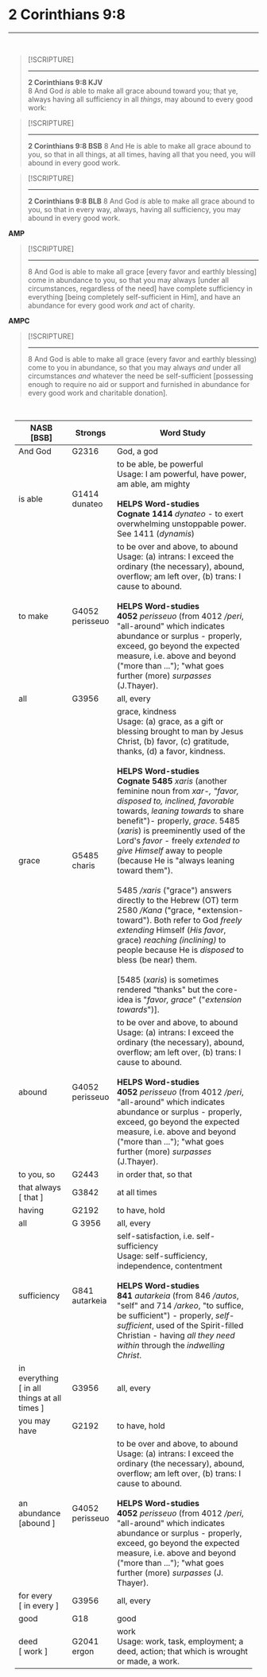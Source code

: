 # 2 Corinthians 9:8
---
<br>

> [!SCRIPTURE]  
>  
> --- 
> **2 Corinthians 9:8 KJV**  
> 8 And God *is* able to make all grace abound toward you; that ye, always having all sufficiency in all *things*, may abound to every good work:

> [!SCRIPTURE]  
>  
> --- 
> **2 Corinthians 9:8 BSB** 
> 8 And He is able to make all grace abound to you, so that in all things, at all times, having all that you need, you will abound in every good work.

> [!SCRIPTURE]  
>  
> --- 
> **2 Corinthians 9:8 BLB** 
> 8 And God *is* able to make all grace abound to you, so that in every way, always, having all sufficiency, you may abound in every good work.

**AMP**
> [!SCRIPTURE]  
>  
> --- 
> 8 And God is able to make all grace [every favor and earthly blessing] come in abundance to you, so that you may always [under all circumstances, regardless of the need] have complete sufficiency in everything [being completely self-sufficient in Him], and have an abundance for every good work *and* act of charity.

**AMPC**
> [!SCRIPTURE]  
>  
> --- 
> 8 And God is able to make all grace (every favor and earthly blessing) come to you in abundance, so that you may always *and* under all circumstances *and* whatever the need be self-sufficient [possessing enough to require no aid or support and furnished in abundance for every good work and charitable donation].

<br>

<div style="margin-left: auto;
                  margin-right: auto;
                  width: 95%">


|      NASB <br> [BSB]       |      Strongs     |  Word Study         |
| --------------- | -------------------| ----------------------- |
| And God | G2316 | God, a god |
| is able | G1414 <br> dunateo | to be able, be powerful <br> Usage: I am powerful, have power, am able, am mighty <br><br> **HELPS Word-studies** <br> **Cognate 1414** *dynateo* - to exert overwhelming unstoppable power.  See 1411 (*dynamis*)|
| to make | G4052 <br> perisseuo | to be over and above, to abound <br> Usage: (a) intrans: I exceed the ordinary (the necessary), abound, overflow; am left over, (b) trans: I cause to abound. <br><br> **HELPS Word-studies** <br> **4052** *perisseuo* (from 4012 */peri*, "all-around" which indicates abundance or surplus - properly, exceed, go beyond the expected measure, i.e. above and beyond ("more than ..."); "what goes further (more) *surpasses* (J.Thayer). |
| all | G3956| all, every |
| grace | G5485 <br> charis | grace, kindness <br> Usage: (a) grace, as a gift or blessing brought to man by Jesus Christ, (b) favor, (c) gratitude, thanks, (d) a favor, kindness. <br><br> **HELPS Word-studies** <br> **Cognate 5485** *xaris* (another feminine noun from *xar-, "favor, disposed to, inclined, favorable* towards, *leaning towards* to share benefit")- properly, *grace*. 5485 (*xaris*) is preeminently used of the Lord's *favor* - freely *extended to give Himself* away to people (because He is "always leaning toward them"). <br><br> 5485 */xaris* ("grace") answers directly to the Hebrew (OT) term 2580 */Kana* ("grace, *extension-toward"). Both refer to God *freely extending* Himself (*His favor*, grace) *reaching (inclining)* to people because He is *disposed* to bless (be near) them. <br><br> [5485 (*xaris*) is sometimes rendered "thanks" but the core-idea is "*favor, grace*" ("*extension towards*")]. |
| abound | G4052 <br> perisseuo | to be over and above, to abound <br> Usage: (a) intrans: I exceed the ordinary (the necessary), abound, overflow; am left over, (b) trans: I cause to abound. <br><br> **HELPS Word-studies** <br> **4052** *perisseuo* (from 4012 */peri*, "all-around" which indicates abundance or surplus - properly, exceed, go beyond the expected measure, i.e. above and beyond ("more than ..."); "what goes further (more) *surpasses* (J.Thayer). |
| to you, so | G2443 | in order that, so that |
| that always <br> [ that ] | G3842 | at all times |
| having | G2192 | to have, hold |
| all | G 3956 | all, every |
| sufficiency | G841 <br> autarkeia | self-satisfaction, i.e. self-sufficiency <br> Usage: self-sufficiency, independence, contentment <br><br> **HELPS Word-studies** <br> **841** *autarkeia* (from 846 */autos*, "self" and 714 */arkeo*, "to suffice, be sufficient") - properly, *self-sufficient*, used of the Spirit-filled Christian - having *all they need within* through the *indwelling Christ*. |
| in everything <br> [ in all things at all times ] | G3956 | all, every |
| you may have | G2192 | to have, hold |
| an abundance <br> [abound ] | G4052 <br> perisseuo | to be over and above, to abound <br> Usage: (a) intrans: I exceed the ordinary (the necessary), abound, overflow; am left over, (b) trans: I cause to abound. <br><br> **HELPS Word-studies** <br> **4052** *perisseuo* (from 4012 */peri*, "all-around" which indicates abundance or surplus - properly, exceed, go beyond the expected measure, i.e. above and beyond ("more than ..."); "what goes further (more) *surpasses* (J. Thayer). |
| for every <br> [ in every ] | G3956 | all, every |
| good | G18 | good |
| deed <br> [ work ] | G2041 <br> ergon | work <br> Usage: work, task, employment; a deed, action; that which is wrought or made, a work. |
</div>